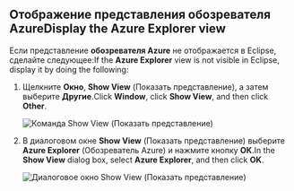 ## <a name="display-the-azure-explorer-view"></a><span data-ttu-id="e07ca-101">Отображение представления обозревателя Azure</span><span class="sxs-lookup"><span data-stu-id="e07ca-101">Display the Azure Explorer view</span></span>

<span data-ttu-id="e07ca-102">Если представление **обозревателя Azure** не отображается в Eclipse, сделайте следующее:</span><span class="sxs-lookup"><span data-stu-id="e07ca-102">If the **Azure Explorer** view is not visible in Eclipse, display it by doing the following:</span></span>

1. <span data-ttu-id="e07ca-103">Щелкните **Окно**, **Show View** (Показать представление), а затем выберите **Другие**.</span><span class="sxs-lookup"><span data-stu-id="e07ca-103">Click **Window**, click **Show View**, and then click **Other**.</span></span>

   ![Команда Show View (Показать представление)](../media/azure-toolkit-for-eclipse-show-azure-explorer/show-az-exp-01.png)

2. <span data-ttu-id="e07ca-105">В диалоговом окне **Show View** (Показать представление) выберите **Azure Explorer** (Обозреватель Azure) и нажмите кнопку **ОК**.</span><span class="sxs-lookup"><span data-stu-id="e07ca-105">In the **Show View** dialog box, select **Azure Explorer**, and then click **OK**.</span></span>

   ![Диалоговое окно Show View (Показать представление)](../media/azure-toolkit-for-eclipse-show-azure-explorer/show-az-exp-02.png)

